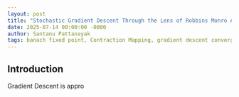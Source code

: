 ```yaml
---
layout: post
title: "Stochastic Gradient Descent Through the Lens of Robbins Monro Algorithm"
date: 2025-07-14 00:00:00 -0000
author: Santanu Pattanayak
tags: banach fixed point, Contraction Mapping, gradient descent convergence through Contraction Mapping. 
---
```


## Introduction

Gradient Descent is appro

